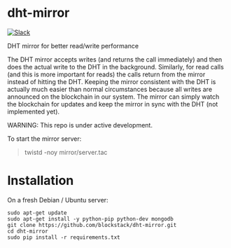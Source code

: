 # dht-mirror

[![Slack](http://slack.blockstack.org/badge.svg)](http://slack.blockstack.org/)

DHT mirror for better read/write performance

The DHT mirror accepts writes (and returns the call immediately) and then does the actual write to the DHT in the background. Similarly, for read calls (and this is more important for reads) the calls return from the mirror instead of hitting the DHT. Keeping the mirror consistent with the DHT is actually much easier than normal circumstances because all writes are announced on the blockchain in our system. The mirror can simply watch the blockchain for updates and keep the mirror in sync with the DHT (not implemented yet).

WARNING: This repo is under active development.

To start the mirror server:

> twistd -noy mirror/server.tac

# Installation

On a fresh Debian / Ubuntu server:

```
sudo apt-get update
sudo apt-get install -y python-pip python-dev mongodb
git clone https://github.com/blockstack/dht-mirror.git
cd dht-mirror
sudo pip install -r requirements.txt
```
